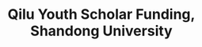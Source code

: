 ---
layout: page
title: Qilu Youth Scholar Funding, Shandong University <br>  <br> 
description: 2019-2023
img:
importance: 3
category: 
---